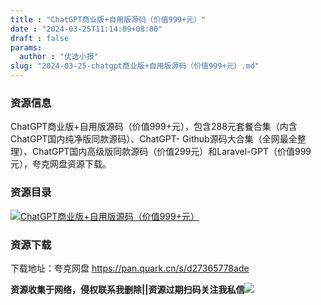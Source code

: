 ```yaml
---
title : "ChatGPT商业版+自用版源码（价值999+元）"
date : "2024-03-25T11:14:09+08:00"
draft : false
params:
  author : "优选小报"
slug: "2024-03-25-chatgpt商业版+自用版源码（价值999+元）.md"
---
```


### 资源信息

ChatGPT商业版+自用版源码（价值999+元），包含288元套餐合集（内含ChatGPT国内纯净版同款源码）、ChatGPT-
Github源码大合集（全网最全整理）、ChatGPT国内高级版同款源码（价值299元）和Laravel-GPT（价值999元），夸克网盘资源下载。

### 资源目录

[![ChatGPT商业版+自用版源码（价值999+元）](//img7-1.zhekoulieshou.com/mmbiz_jpg/iaHBVewvSIbAjcr9g6TlCXSfiaDqkbzuEzxYTIMKxQwu6sZOJjN5JfmhkYPFCIvtEudwqVQER6tZqSKkamPV32jw/0)](//img7-1.zhekoulieshou.com/mmbiz_jpg/iaHBVewvSIbAjcr9g6TlCXSfiaDqkbzuEzxYTIMKxQwu6sZOJjN5JfmhkYPFCIvtEudwqVQER6tZqSKkamPV32jw/0)

### 资源下载

下载地址：夸克网盘 https://pan.quark.cn/s/d27365778ade

**资源收集于网络，侵权联系我删除||资源过期扫码关注我私信**![](//img7-1.zhekoulieshou.com/mmbiz_jpg/iaHBVewvSIbAjcr9g6TlCXSfiaDqkbzuEzp207hVzPqT4YGQOAazQ1KNHCeACbia5Lzq4Ckwibe48iar1q7lgVP1o3w/640?wx_fmt=jpeg&from=appmsg)


